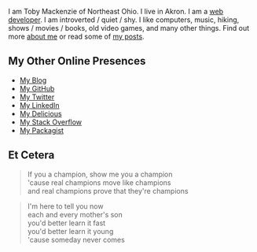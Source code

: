 I am Toby Mackenzie of Northeast Ohio.  I live in Akron.  I am a [web developer](/web-dev).  I am introverted / quiet / shy.  I like computers, music, hiking, shows / movies / books, old video games, and many other things.  Find out more [about me](/about) or read some of [my posts](/blog/).

My Other Online Presences
-------------------------

<ul class="presences">
	<li class="presence"><a class="presenceAction-writings" href="/blog/"><span>My Blog</span></a></li>
	<li class="presence"><a class="presenceAction-github" rel="me" href="https://github.com/tobymackenzie"><span>My GitHub</span></a></li>
	<li class="presence"><a class="presenceAction-twitter" rel="me" href="https://twitter.com/macybot"><span>My Twitter</span></a></li>
	<li class="presence"><a class="presenceAction-linkedin" rel="me" href="http://www.linkedin.com/in/tobymackenzie"><span>My LinkedIn</span></a></li>
	<li class="presence"><a class="presenceAction-delicious" rel="me" href="https://delicious.com/cosmicosmo"><span>My Delicious</span></a></li>
	<li class="presence"><a class="presenceAction-stackoverflow" rel="me" href="http://stackoverflow.com/users/1139122/tobymackenzie"><span>My Stack Overflow</span></a></li>
	<li class="presence"><a class="presenceAction-packagist" rel="me" href="https://packagist.org/users/tobymackenzie/"><span>My Packagist</span></a></li>
</ul>

Et Cetera
---------

<!--
<blockquote>The sleeper must awaken.</blockquote>
<blockquote>I'm a nerd, and uh, I'm pretty proud of it.</blockquote>
<blockquote>I <strong>will</strong> make my stop.</blockquote>
<blockquote>Every debt comes due at some point.</blockquote>
Merry Christmas!
<blockquote>If I can't be my own<br />I'd feel better dead</blockquote>
<blockquote>… artists use lies to tell the truth, while politicians use them to cover the truth up.</blockquote>
-->
<blockquote>If you a champion, show me you a champion<br />
'cause real champions move like champions<br />
and real champions prove that they're champions</blockquote>
<blockquote>I'm here to tell you now<br />
each and every mother's son<br />
you'd better learn it fast<br />
you'd better learn it young<br />
'cause someday never comes</blockquote>
